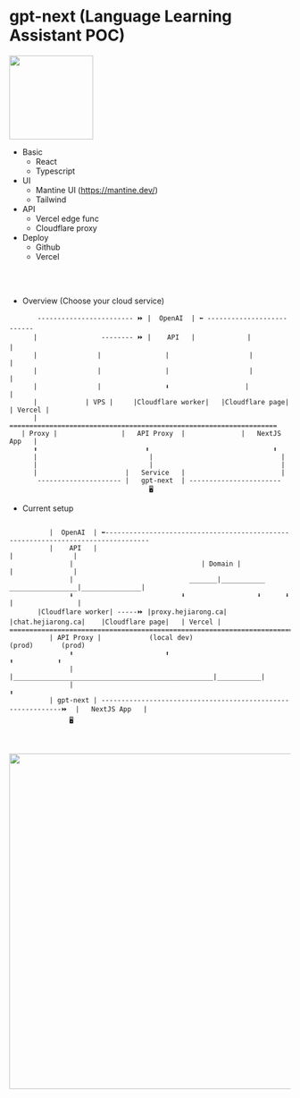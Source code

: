 # gpt-next (Language Learning Assistant POC)

<img src="https://github.com/jrhe123/gpt-next/assets/17329299/5f931286-e6bd-4778-b403-87b62c54e1da"  width="150"><br />

* Basic
  * React
  * Typescript
* UI
  * Mantine UI (https://mantine.dev/)
  * Tailwind
* API
  * Vercel edge func
  * Cloudflare proxy
* Deploy
  * Github
  * Vercel  

<br /><br />


* Overview (Choose your cloud service)
```
       ------------------------ ⏩ |  OpenAI  | ⬅️ --------------------------
      |                -------- ⏩ |    API   |             |                |
      |               |                |                    |                |
      |               |                |                    |                |
      |               |                ⬇️                   |                |
      |            | VPS |     |Cloudflare worker|   |Cloudflare page|   | Vercel |
      |           ===================================================================
   | Proxy |                |   API Proxy  |              |   NextJS App   |
      ⬆️                           ⬆️                               ⬆️
      |                            |                                |
      |                            |                                |
      |                      |   Service   |                        |
       --------------------- |   gpt-next  | -----------------------
                                   🖥️
```

* Current setup
```

          |  OpenAI  | ⬅️---------------------------------------------------------------------------------
          |    API   |                                                                   |               |
               |                                | Domain |                               |               |
               |                             _______|___________        _________________|_______________|
               ⬇️                           ⬇️                  ⬇️      ⬇️                |                |
       |Cloudflare worker| -----⏩ |proxy.hejiarong.ca|  |chat.hejiarong.ca|    |Cloudflare page|   | Vercel |
================================================================================================================      
          | API Proxy |            (local dev)                                          (prod)       (prod)
               ⬆️                       ⬆️                                                 ⬆️           ⬆️
               |                        |__________________________________________________|___________|  
               |                                                                               ⬆️
          | gpt-next | ------------------------------------------------------------⏩  |   NextJS App   |
               🖥️
```

<br/><br/>
<img src="https://github.com/jrhe123/gpt-next/assets/17329299/19c8f5c7-cda0-4990-adef-ccc41453b3e8"  width="600"><br />


<br /><br />
